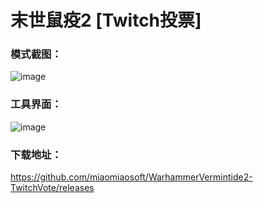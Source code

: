# 末世鼠疫2 [Twitch投票]


### 模式截图：
![image](https://raw.githubusercontent.com/miaomiaosoft/WarhammerVermintide2-TwitchVote/master/002.jpg)

### 工具界面：
![image](https://raw.githubusercontent.com/miaomiaosoft/WarhammerVermintide2-TwitchVote/master/001.jpg)

### 下载地址：
https://github.com/miaomiaosoft/WarhammerVermintide2-TwitchVote/releases
